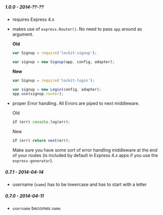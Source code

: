 
##### 1.0.0 - 2014-??-??

- requires Express 4.x
- makes use of `express.Router()`. No need to pass `app` around as argument.

  **Old**

  ```js
  var Signup = require('lockit-signup');

  var signup = new Signup(app, config, adapter);
  ```

  **New**

  ```js
  var Signup = require('lockit-login');

  var signup = new Login(config, adapter);
  app.use(signup.router);
  ```

- proper Error handling. All Errors are piped to next middleware.

  Old

  ```js
  if (err) console.log(err);
  ```

  New

  ```js
  if (err) return next(err);
  ```

  Make sure you have some sort of error handling middleware at the end of your
  routes (is included by default in Express 4.x apps if you use the `express-generator`).


##### 0.7.1 - 2014-04-14

- username (`name`) has to be lowercase and has to start with a letter

##### 0.7.0 - 2014-04-11

- `username` becomes `name`
